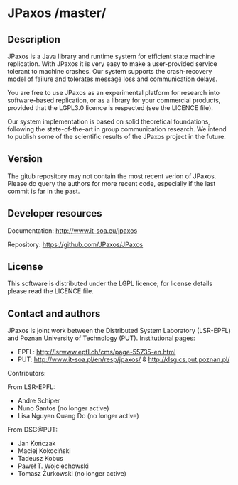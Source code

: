JPaxos /master/
===============

Description
-----------

JPaxos is a Java library and runtime system for efficient state machine
replication. With JPaxos it is very easy to make a user-provided service
tolerant to machine crashes. Our system supports the crash-recovery model of
failure and tolerates message loss and communication delays.

You are free to use JPaxos as an experimental platform for research into
software-based replication, or as a library for your commercial products,
provided that the LGPL3.0 licence is respected (see the LICENCE file).

Our system implementation is based on solid theoretical foundations, following
the state-of-the-art in group communication research. We intend to publish some
of the scientific results of the JPaxos project in the future.

Version
-------

The gitub repository may not contain the most recent verion of JPaxos.
Please do query the authors for more recent code, especially if the last
commit is far in the past.

Developer resources
-------------------

Documentation: http://www.it-soa.eu/jpaxos

Repository: https://github.com/JPaxos/JPaxos


License
-------

This software is distributed under the LGPL licence; for license details please
read the LICENCE file.


Contact and authors
-------------------

JPaxos is joint work between the Distributed System Laboratory (LSR-EPFL)
and Poznan University of Technology (PUT).
Institutional pages:

* EPFL: http://lsrwww.epfl.ch/cms/page-55735-en.html
* PUT:  http://www.it-soa.pl/en/resp/jpaxos/ & http://dsg.cs.put.poznan.pl/

Contributors:

From LSR-EPFL:

* Andre Schiper
* Nuno Santos (no longer active)
* Lisa Nguyen Quang Do (no longer active)

From DSG@PUT:

* Jan Kończak
* Maciej Kokociński
* Tadeusz Kobus
* Paweł T. Wojciechowski
* Tomasz Żurkowski (no longer active)

